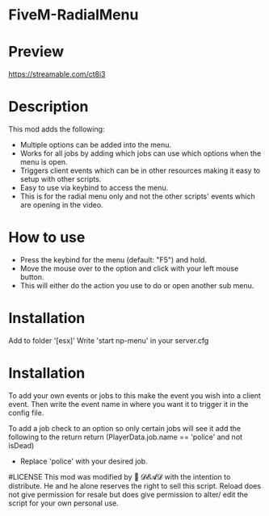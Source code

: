 # FiveM-RadialMenu

# Preview
https://streamable.com/ct8i3

# Description
This mod adds the following:

- Multiple options can be added into the menu.
- Works for all jobs by adding which jobs can use which options when the menu is open.
- Triggers client events which can be in other resources making it easy to setup with other scripts.
- Easy to use via keybind to access the menu.
- This is for the radial menu only and not the other scripts' events which are opening in the video.

# How to use
- Press the keybind for the menu (default: "F5") and hold.
- Move the mouse over to the option and click with your left mouse button.
- This will either do the action you use to do or open another sub menu.

# Installation
Add to folder '[esx]'
Write 'start np-menu' in your server.cfg

# Installation
To add your own events or jobs to this make the event you wish into a client event.
Then write the event name in where you want it to trigger it in the config file.

To add a job check to an option so only certain jobs will see it add the following to the return
    return (PlayerData.job.name == 'police' and not isDead)
- Replace 'police' with your desired job.


#LICENSE
This mod was modified by 🍹 𝓓𝓔𝓐𝓓 with the intention to distribute.
He and he alone reserves the right to sell this script. Reload does not give permission
for resale but does give permission to alter/ edit the script for your own personal use.

